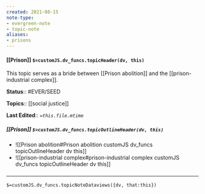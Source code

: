 ```yaml
---
created: 2021-08-15
note-type: 
- evergreen-note
- topic-note
aliases:
- prisons
---
```

 
#### [[Prison]] `$=customJS.dv_funcs.topicHeader(dv, this)`

This topic serves as a bride between [[Prison abolition]] and the [[prison-industrial complex]].

**Status**:: #EVER/SEED 

**Topics**::  [[social justice]]

**Last Edited**:: *`=this.file.mtime`*

##### [[Prison]] `$=customJS.dv_funcs.topicOutlineHeader(dv, this)`
- ![[Prison abolition#Prison abolition customJS dv_funcs topicOutlineHeader dv this]]
- ![[prison-industrial complex#prison-industrial complex customJS dv_funcs topicOutlineHeader dv this]]

### <hr class="dataviews"/>

`$=customJS.dv_funcs.topicNoteDataviews({dv, that:this})`